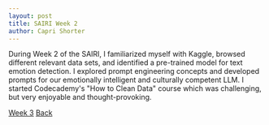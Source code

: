 ```yaml
---
layout: post
title: SAIRI Week 2
author: Capri Shorter
---
```


During Week 2 of the SAIRI, I familiarized myself with Kaggle, browsed different relevant data sets, and identified a pre-trained model for text emotion detection. I explored prompt engineering concepts and developed prompts for our emotionally intelligent and culturally competent LLM. I started Codecademy's "How to Clean Data" course which was challenging, but very enjoyable and thought-provoking.  




[Week 3](./week3.md)
[Back](./)

